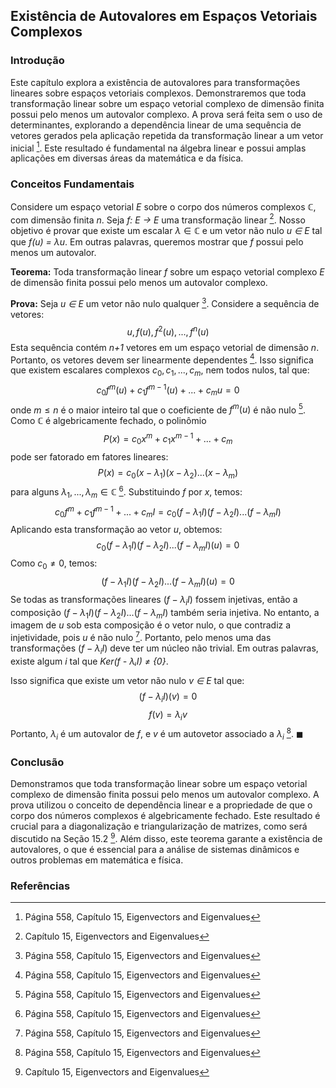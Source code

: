 ## Existência de Autovalores em Espaços Vetoriais Complexos

### Introdução
Este capítulo explora a existência de autovalores para transformações lineares sobre espaços vetoriais complexos. Demonstraremos que toda transformação linear sobre um espaço vetorial complexo de dimensão finita possui pelo menos um autovalor complexo. A prova será feita sem o uso de determinantes, explorando a dependência linear de uma sequência de vetores gerados pela aplicação repetida da transformação linear a um vetor inicial [^6]. Este resultado é fundamental na álgebra linear e possui amplas aplicações em diversas áreas da matemática e da física.

### Conceitos Fundamentais
Considere um espaço vetorial *E* sobre o corpo dos números complexos $\mathbb{C}$, com dimensão finita *n*. Seja *f: E → E* uma transformação linear [^1]. Nosso objetivo é provar que existe um escalar $\lambda \in \mathbb{C}$ e um vetor não nulo *u ∈ E* tal que *f(u) = λu*. Em outras palavras, queremos mostrar que *f* possui pelo menos um autovalor.

**Teorema:** Toda transformação linear *f* sobre um espaço vetorial complexo *E* de dimensão finita possui pelo menos um autovalor complexo.

**Prova:**
Seja *u ∈ E* um vetor não nulo qualquer [^6]. Considere a sequência de vetores:
$$u, f(u), f^2(u), ..., f^n(u)$$
Esta sequência contém *n+1* vetores em um espaço vetorial de dimensão *n*. Portanto, os vetores devem ser linearmente dependentes [^6]. Isso significa que existem escalares complexos $c_0, c_1, ..., c_m$, nem todos nulos, tal que:
$$c_0f^m(u) + c_1f^{m-1}(u) + ... + c_m u = 0$$
onde $m \leq n$ é o maior inteiro tal que o coeficiente de $f^m(u)$ é não nulo [^6]. Como $\mathbb{C}$ é algebricamente fechado, o polinômio
$$P(x) = c_0x^m + c_1x^{m-1} + ... + c_m$$
pode ser fatorado em fatores lineares:
$$P(x) = c_0(x - \lambda_1)(x - \lambda_2)...(x - \lambda_m)$$
para alguns $\lambda_1, ..., \lambda_m \in \mathbb{C}$ [^6].  Substituindo *f* por *x*, temos:
$$c_0f^m + c_1f^{m-1} + ... + c_m I = c_0(f - \lambda_1 I)(f - \lambda_2 I)...(f - \lambda_m I)$$
Aplicando esta transformação ao vetor *u*, obtemos:
$$c_0(f - \lambda_1 I)(f - \lambda_2 I)...(f - \lambda_m I)(u) = 0$$
Como $c_0 \neq 0$, temos:
$$(f - \lambda_1 I)(f - \lambda_2 I)...(f - \lambda_m I)(u) = 0$$
Se todas as transformações lineares $(f - \lambda_i I)$ fossem injetivas, então a composição $(f - \lambda_1 I)(f - \lambda_2 I)...(f - \lambda_m I)$ também seria injetiva. No entanto, a imagem de *u* sob esta composição é o vetor nulo, o que contradiz a injetividade, pois *u* é não nulo [^6]. Portanto, pelo menos uma das transformações $(f - \lambda_i I)$ deve ter um núcleo não trivial. Em outras palavras, existe algum *i* tal que *Ker(f - λᵢI) ≠ {0}*.

Isso significa que existe um vetor não nulo *v ∈ E* tal que:
$$(f - \lambda_i I)(v) = 0$$
$$f(v) = \lambda_i v$$
Portanto, $\lambda_i$ é um autovalor de *f*, e *v* é um autovetor associado a $\lambda_i$ [^6]. $\blacksquare$

### Conclusão
Demonstramos que toda transformação linear sobre um espaço vetorial complexo de dimensão finita possui pelo menos um autovalor complexo. A prova utilizou o conceito de dependência linear e a propriedade de que o corpo dos números complexos é algebricamente fechado. Este resultado é crucial para a diagonalização e triangularização de matrizes, como será discutido na Seção 15.2 [^1]. Além disso, este teorema garante a existência de autovalores, o que é essencial para a análise de sistemas dinâmicos e outros problemas em matemática e física.

### Referências
[^1]: Capítulo 15, Eigenvectors and Eigenvalues
[^6]: Página 558, Capítulo 15, Eigenvectors and Eigenvalues
<!-- END -->
